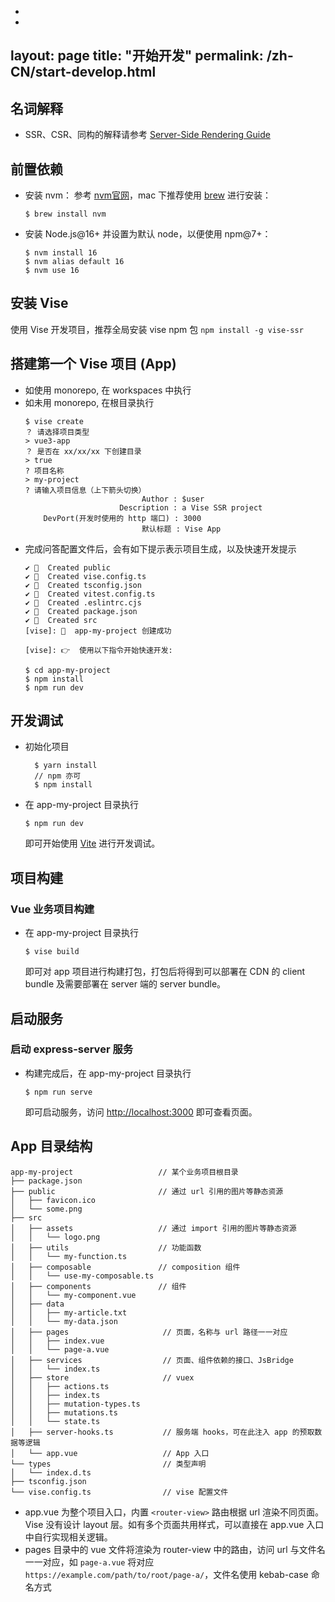 -
-
layout: page
title: "开始开发"
permalink: /zh-CN/start-develop.html
---
## 名词解释
- SSR、CSR、同构的解释请参考 [Server-Side Rendering Guide
](https://vuejs.org/guide/scaling-up/ssr.html)

## 前置依赖
- 安装 nvm： 参考 [nvm官网](https://github.com/nvm-sh/nvm)，mac 下推荐使用 [brew](https://brew.sh/) 进行安装：
  ```shell
  $ brew install nvm
  ```
- 安装 Node.js@16+ 并设置为默认 node，以便使用 npm@7+：
  ```shell
  $ nvm install 16
  $ nvm alias default 16
  $ nvm use 16
  ```
## 安装 Vise
使用 Vise 开发项目，推荐全局安装 vise npm 包
`npm install -g vise-ssr`

## 搭建第一个 Vise 项目 (App)
- 如使用 monorepo, 在 workspaces 中执行 
- 如未用 monorepo, 在根目录执行
  ```shell
  $ vise create
  ？ 请选择项目类型
  > vue3-app
  ？ 是否在 xx/xx/xx 下创建目录
  > true
  ? 项目名称
  > my-project
  ? 请输入项目信息（上下箭头切换） 
                            Author : $user
                       Description : a Vise SSR project
      DevPort(开发时使用的 http 端口) : 3000
                            默认标题 : Vise App
  ```
- 完成问答配置文件后，会有如下提示表示项目生成，以及快速开发提示
  ```shell
  ✔ 📄  Created public
  ✔ 📄  Created vise.config.ts
  ✔ 📄  Created tsconfig.json  
  ✔ 📄  Created vitest.config.ts
  ✔ 📄  Created .eslintrc.cjs
  ✔ 📄  Created package.json
  ✔ 📄  Created src  
  [vise]: 🎉  app-my-project 创建成功   

  [vise]: 👉  使用以下指令开始快速开发:

  $ cd app-my-project
  $ npm install
  $ npm run dev          
  ```

## 开发调试
- 初始化项目
  ```shell
    $ yarn install 
    // npm 亦可
    $ npm install 
  ```
- 在 app-my-project 目录执行 
  ```shell
  $ npm run dev
  ```
  即可开始使用 [Vite][vite] 进行开发调试。

## 项目构建
### Vue 业务项目构建
- 在 app-my-project 目录执行 
  ```shell
  $ vise build
  ```
  即可对 app 项目进行构建打包，打包后将得到可以部署在 CDN 的 client bundle 及需要部署在 server 端的 server bundle。

## 启动服务
### 启动 express-server 服务
- 构建完成后，在 app-my-project 目录执行 
  ```shell
  $ npm run serve
  ```
  即可启动服务，访问 [http://localhost:3000](http://localhost:3000) 即可查看页面。

## App 目录结构
```shell
app-my-project                   // 某个业务项目根目录
├── package.json
├── public                       // 通过 url 引用的图片等静态资源
│   ├── favicon.ico
│   └── some.png
├── src
│   ├── assets                   // 通过 import 引用的图片等静态资源
│   │   └── logo.png
│   ├── utils                    // 功能函数
│   │   └── my-function.ts
│   ├── composable               // composition 组件
│   │   └── use-my-composable.ts
│   ├── components               // 组件
│   │   └── my-component.vue
│   ├── data
│   │   ├── my-article.txt
│   │   └── my-data.json
│   ├── pages                     // 页面，名称与 url 路径一一对应
│   │   ├── index.vue
│   │   └── page-a.vue
│   ├── services                  // 页面、组件依赖的接口、JsBridge
│   │   └── index.ts
│   ├── store                     // vuex
│   │   ├── actions.ts
│   │   ├── index.ts
│   │   ├── mutation-types.ts
│   │   ├── mutations.ts
│   │   └── state.ts
│   ├── server-hooks.ts           // 服务端 hooks，可在此注入 app 的预取数据等逻辑
│   └── app.vue                   // App 入口
└── types                         // 类型声明
│   └── index.d.ts
├── tsconfig.json
└── vise.config.ts                // vise 配置文件

```
- app.vue 为整个项目入口，内置 `<router-view>` 路由根据 url 渲染不同页面。Vise 没有设计 layout 层。如有多个页面共用样式，可以直接在 app.vue 入口中自行实现相关逻辑。
- pages 目录中的 vue 文件将渲染为 router-view 中的路由，访问 url 与文件名一一对应，如 `page-a.vue` 将对应 `https://example.com/path/to/root/page-a/`，文件名使用 kebab-case 命名方式

[vite]: <https://vitejs.dev/>

